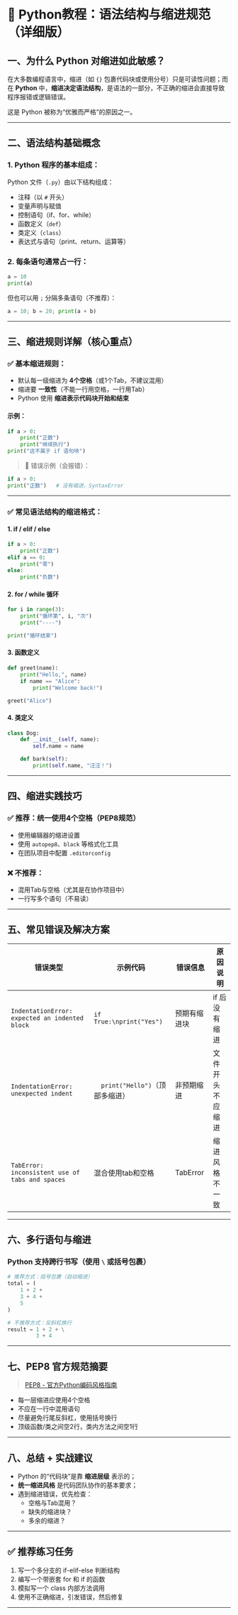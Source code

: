 # 📘 Python教程：语法结构与缩进规范（详细版）

## 一、为什么 Python 对缩进如此敏感？

在大多数编程语言中，缩进（如 `{}` 包裹代码块或使用分号）只是可读性问题；而在 **Python** 中，**缩进决定语法结构**，是语法的一部分，不正确的缩进会直接导致程序报错或逻辑错误。

这是 Python 被称为“优雅而严格”的原因之一。

---

## 二、语法结构基础概念

### 1. Python 程序的基本组成：

Python 文件（`.py`）由以下结构组成：

- 注释（以 `#` 开头）
- 变量声明与赋值
- 控制语句（if、for、while）
- 函数定义（`def`）
- 类定义（`class`）
- 表达式与语句（print、return、运算等）

### 2. 每条语句通常占一行：

```python
a = 10
print(a)
```

但也可以用 `;` 分隔多条语句（不推荐）：

```python
a = 10; b = 20; print(a + b)
```

---

## 三、缩进规则详解（核心重点）

### ✅ 基本缩进规则：

- 默认每一级缩进为 **4个空格**（或1个Tab，不建议混用）
- 缩进要 **一致性**（不能一行用空格，一行用Tab）
- Python 使用 **缩进表示代码块开始和结束**

#### 示例：

```python
if a > 0:
    print("正数")
    print("继续执行")
print("这不属于 if 语句块")
```

> 🚫 错误示例（会报错）：

```python
if a > 0:
print("正数")   # 没有缩进，SyntaxError
```

---

### ✅ 常见语法结构的缩进格式：

#### 1. if / elif / else

```python
if a > 0:
    print("正数")
elif a == 0:
    print("零")
else:
    print("负数")
```

#### 2. for / while 循环

```python
for i in range(3):
    print("循环第", i, "次")
    print("----")

print("循环结束")
```

#### 3. 函数定义

```python
def greet(name):
    print("Hello,", name)
    if name == "Alice":
        print("Welcome back!")

greet("Alice")
```

#### 4. 类定义

```python
class Dog:
    def __init__(self, name):
        self.name = name

    def bark(self):
        print(self.name, "汪汪！")
```

---

## 四、缩进实践技巧

### ✅ 推荐：统一使用4个空格（PEP8规范）

- 使用编辑器的缩进设置
- 使用 `autopep8`、`black` 等格式化工具
- 在团队项目中配置 `.editorconfig`

### ❌ 不推荐：

- 混用Tab与空格（尤其是在协作项目中）
- 一行写多个语句（不易读）

---

## 五、常见错误及解决方案

| 错误类型 | 示例代码 | 错误信息 | 原因说明 |
|----------|-----------|------------|------------|
| `IndentationError: expected an indented block` | `if True:\nprint("Yes")` | 预期有缩进块 | if 后没有缩进 |
| `IndentationError: unexpected indent` | `  print("Hello")`（顶部多缩进） | 非预期缩进 | 文件开头不应缩进 |
| `TabError: inconsistent use of tabs and spaces` | 混合使用tab和空格 | TabError | 缩进风格不一致 |

---

## 六、多行语句与缩进

### Python 支持跨行书写（使用 `\` 或括号包裹）

```python
# 推荐方式：括号包裹（自动缩进）
total = (
    1 + 2 +
    3 + 4 +
    5
)

# 不推荐方式：反斜杠换行
result = 1 + 2 + \
         3 + 4
```

---

## 七、PEP8 官方规范摘要

> [PEP8 - 官方Python编码风格指南](https://peps.python.org/pep-0008/)

- 每一层缩进应使用4个空格
- 不应在一行中混用语句
- 尽量避免行尾反斜杠，使用括号换行
- 顶级函数/类之间空2行，类内方法之间空1行

---

## 八、总结 + 实战建议

- Python 的“代码块”是靠 **缩进层级** 表示的；
- **统一缩进风格** 是代码团队协作的基本要求；
- 遇到缩进错误，优先检查：
  - 空格与Tab混用？
  - 缺失的缩进块？
  - 多余的缩进？

---

## ✅ 推荐练习任务

1. 写一个多分支的 if-elif-else 判断结构
2. 编写一个带嵌套 for 和 if 的函数
3. 模拟写一个 class 内部方法调用
4. 使用不正确缩进，引发错误，然后修复

---
